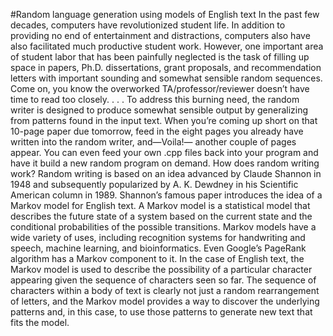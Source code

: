 #Random language generation using models of English text
In the past few decades, computers have revolutionized student life. In addition to providing no end of
entertainment and distractions, computers also have also facilitated much productive student work.
However, one important area of student labor that has been painfully neglected is the task of filling up
space in papers, Ph.D. dissertations, grant proposals, and recommendation letters with important
sounding and somewhat sensible random sequences. Come on, you know the overworked
TA/professor/reviewer doesn’t have time to read too closely. . . .
To address this burning need, the random writer is designed to produce somewhat sensible output by
generalizing from patterns found in the input text. When you’re coming up short on that 10-page paper
due tomorrow, feed in the eight pages you already have written into the random writer, and—Voila!—
another couple of pages appear. You can even feed your own .cpp files back into your program and
have it build a new random program on demand.
How does random writing work?
Random writing is based on an idea advanced by Claude Shannon in 1948 and subsequently
popularized by A. K. Dewdney in his Scientific American column in 1989. Shannon’s famous paper
introduces the idea of a Markov model for English text. A Markov model is a statistical model that
describes the future state of a system based on the current state and the conditional probabilities of the
possible transitions. Markov models have a wide variety of uses, including recognition systems for
handwriting and speech, machine learning, and bioinformatics. Even Google’s PageRank algorithm
has a Markov component to it. In the case of English text, the Markov model is used to describe the
possibility of a particular character appearing given the sequence of characters seen so far. The
sequence of characters within a body of text is clearly not just a random rearrangement of letters, and
the Markov model provides a way to discover the underlying patterns and, in this case, to use those
patterns to generate new text that fits the model.